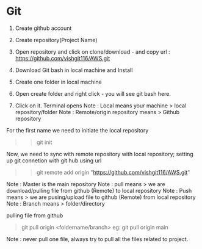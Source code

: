# Git

1. Create github account
2. Create repository(Project Name)
3. Open repository and click on clone/download - and copy url :
https://github.com/vishgit116/AWS.git

4. Download Git bash in local machine and Install
5. Create one folder in local machine
6. Open create folder and right click - you will see git bash here. 
7. Click on it. Terminal opens 
Note : Local means your machine > local repository/folder
Note : Remote/origin repository means > Github repository

For the first name we need to initiate the local repository
>> git init

Now, we need to sync with remote repository with local repository;
setting up git connetion with git hub using url
>> git remote add origin "https://github.com/vishgit116/AWS.git"

Note : Master is the main repository
Note : pull means > we are download/pulling file from github (Remote) to local repository
Note : Push means > we are pusing/upload file to github (Remote) from local repository
Note : Branch means > folder/directory

pulling file from github
> git pull origin <foldername/branch>
eg: git pull origin main

Note : never pull one file, always try to pull all the files related to project.

 




